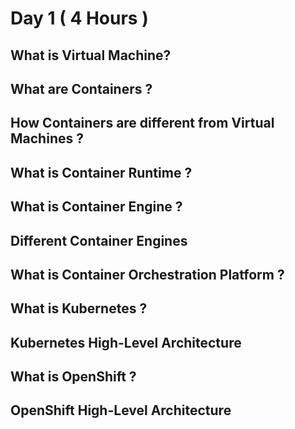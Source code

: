 # Day 1 ( 4 Hours )

## What is Virtual Machine?

## What are Containers ?

## How Containers are different from Virtual Machines ?

## What is Container Runtime ?

## What is Container Engine ?

## Different Container Engines

## What is Container Orchestration Platform ?

## What is Kubernetes ?

## Kubernetes High-Level Architecture

## What is OpenShift ?

## OpenShift High-Level Architecture


